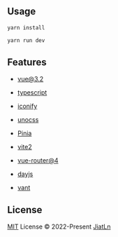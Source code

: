 ## Usage

```bash
yarn install

yarn run dev
```

## Features

- [vue@3.2](https://v3.cn.vuejs.org/guide/introduction.html)

- [typescript](https://www.tslang.cn/docs/home.html)

- [iconify](https://icon-sets.iconify.design/)

- [unocss](https://github.com/unocss/unocss)

- [Pinia](https://pinia.vuejs.org/introduction.html)

- [vite2](https://vitejs.cn/guide/)

- [vue-router@4](https://next.router.vuejs.org/)

- [dayjs](https://dayjs.gitee.io/zh-CN/)

- [vant](https://vant-contrib.gitee.io/vant/)

## License

[MIT](./LICENSE) License © 2022-Present [JiatLn](https://github.com/JiatLn)
